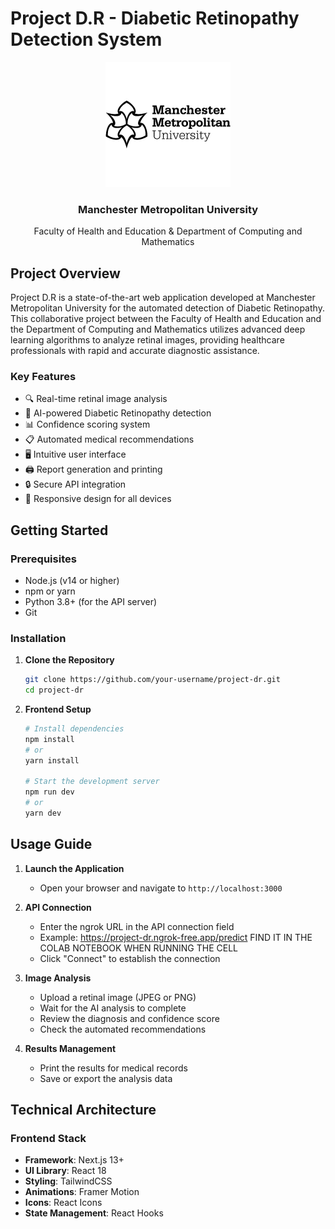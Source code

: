 # Project D.R - Diabetic Retinopathy Detection System

<div align="center">
  <img src="public/mmu2.png" alt="MMU Logo" width="200"/>
  <h3>Manchester Metropolitan University</h3>
  <p>Faculty of Health and Education & Department of Computing and Mathematics</p>
</div>

## Project Overview

Project D.R is a state-of-the-art web application developed at Manchester Metropolitan University for the automated detection of Diabetic Retinopathy. This collaborative project between the Faculty of Health and Education and the Department of Computing and Mathematics utilizes advanced deep learning algorithms to analyze retinal images, providing healthcare professionals with rapid and accurate diagnostic assistance.

### Key Features

- 🔍 Real-time retinal image analysis
- 🤖 AI-powered Diabetic Retinopathy detection
- 📊 Confidence scoring system
- 📋 Automated medical recommendations
- 🖥️ Intuitive user interface
- 🖨️ Report generation and printing
- 🔒 Secure API integration
- 📱 Responsive design for all devices

## Getting Started

### Prerequisites

- Node.js (v14 or higher)
- npm or yarn
- Python 3.8+ (for the API server)
- Git

### Installation

1. **Clone the Repository**
   ```bash
   git clone https://github.com/your-username/project-dr.git
   cd project-dr
   ```

2. **Frontend Setup**
   ```bash
   # Install dependencies
   npm install
   # or
   yarn install

   # Start the development server
   npm run dev
   # or
   yarn dev
   ```

## Usage Guide

1. **Launch the Application**
   - Open your browser and navigate to `http://localhost:3000`

2. **API Connection**
   - Enter the ngrok URL in the API connection field
   - Example: https://project-dr.ngrok-free.app/predict FIND IT IN THE COLAB NOTEBOOK WHEN RUNNING THE CELL
   - Click "Connect" to establish the connection

3. **Image Analysis**
   - Upload a retinal image (JPEG or PNG)
   - Wait for the AI analysis to complete
   - Review the diagnosis and confidence score
   - Check the automated recommendations

4. **Results Management**
   - Print the results for medical records
   - Save or export the analysis data

## Technical Architecture

### Frontend Stack
- **Framework**: Next.js 13+
- **UI Library**: React 18
- **Styling**: TailwindCSS
- **Animations**: Framer Motion
- **Icons**: React Icons
- **State Management**: React Hooks


